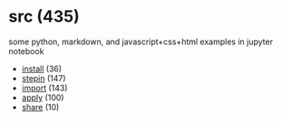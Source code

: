 # src (435)
some python, markdown, and javascript+css+html examples in jupyter notebook

+ [install](install/README.md) (36)
+ [stepin](stepin/README.md) (147)
+ [import](import/README.md) (143)
+ [apply](apply/README.md) (100)
+ [share](share/README.md) (10)

